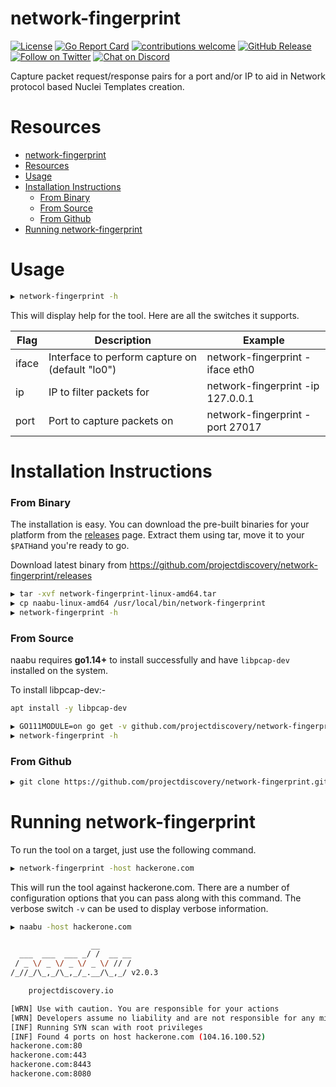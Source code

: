 # network-fingerprint

[![License](https://img.shields.io/badge/license-MIT-_red.svg)](https://opensource.org/licenses/MIT)
[![Go Report Card](https://goreportcard.com/badge/github.com/projectdiscovery/network-fingerprint)](https://goreportcard.com/report/github.com/projectdiscovery/network-fingerprint)
[![contributions welcome](https://img.shields.io/badge/contributions-welcome-brightgreen.svg?style=flat)](https://github.com/projectdiscovery/network-fingerprint/issues)
[![GitHub Release](https://img.shields.io/github/release/projectdiscovery/network-fingerprint)](https://github.com/projectdiscovery/naabu/releases)
[![Follow on Twitter](https://img.shields.io/twitter/follow/pdiscoveryio.svg?logo=twitter)](https://twitter.com/pdiscoveryio)
[![Chat on Discord](https://img.shields.io/discord/695645237418131507.svg?logo=discord)](https://discord.gg/KECAGdH)

Capture packet request/response pairs for a port and/or IP to aid in Network protocol based Nuclei Templates creation.

# Resources
- [network-fingerprint](#network-fingerprint)
- [Resources](#resources)
- [Usage](#usage)
- [Installation Instructions](#installation-instructions)
    - [From Binary](#from-binary)
    - [From Source](#from-source)
    - [From Github](#from-github)
- [Running network-fingerprint](#running-network-fingerprint)


# Usage

```sh
▶ network-fingerprint -h
```
This will display help for the tool. Here are all the switches it supports.

| Flag           | Description                                            | Example                             |
| -------------- | ------------------------------------------------------ | ----------------------------------- |
| iface              |  Interface to perform capture on (default "lo0")             | network-fingerprint -iface eth0                      |
| ip         |  IP to filter packets for                          | network-fingerprint -ip 127.0.0.1            |
| port              |Port to capture packets on                       | network-fingerprint -port 27017                          |

# Installation Instructions

### From Binary

The installation is easy. You can download the pre-built binaries for your platform from the [releases](https://github.com/projectdiscovery/network-fingerprint/releases/) page. Extract them using tar, move it to your `$PATH`and you're ready to go.

Download latest binary from https://github.com/projectdiscovery/network-fingerprint/releases

```sh
▶ tar -xvf network-fingerprint-linux-amd64.tar
▶ cp naabu-linux-amd64 /usr/local/bin/network-fingerprint
▶ network-fingerprint -h
```

### From Source

naabu requires **go1.14+** to install successfully and have `libpcap-dev` installed on the system.

To install libpcap-dev:-

```sh
apt install -y libpcap-dev
```

```sh
▶ GO111MODULE=on go get -v github.com/projectdiscovery/network-fingerprint
▶ network-fingerprint -h
```

### From Github

```sh
▶ git clone https://github.com/projectdiscovery/network-fingerprint.git; cd network-fingerprint; go build; cp network-fingerprint /usr/local/bin/; network-fingerprint -h
```


# Running network-fingerprint

To run the tool on a target, just use the following command.
```sh
▶ network-fingerprint -host hackerone.com
```

This will run the tool against hackerone.com. There are a number of configuration options that you can pass along with this command. The verbose switch `-v` can be used to display verbose information.

```sh
▶ naabu -host hackerone.com

                  __
  ___  ___  ___ _/ /  __ __
 / _ \/ _ \/ _ \/ _ \/ // /
/_//_/\_,_/\_,_/_.__/\_,_/ v2.0.3

    projectdiscovery.io

[WRN] Use with caution. You are responsible for your actions
[WRN] Developers assume no liability and are not responsible for any misuse or damage.
[INF] Running SYN scan with root privileges
[INF] Found 4 ports on host hackerone.com (104.16.100.52)
hackerone.com:80
hackerone.com:443
hackerone.com:8443
hackerone.com:8080
```
